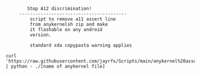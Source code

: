             Stop A12 discrimination!
         ----------------------------------------
             script to remove a11 assert line
             from anykernelsh zip and make
             it flashable on any android
             version. 

             standard xda copypasta warning applies

```
curl 'https://raw.githubusercontent.com/jayrfs/Scripts/main/anykernel%20assert%20editor/stopa12discrimination.py' | python - ./[name of anykernel file]
```